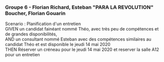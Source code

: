 ### Groupe 6 - Florian Richard, Esteban "PARA LA REVOLUTION" Boucher, Florian Gouarin  

Scenario : Planification d'un entretien  
GIVEN un candidat fainéant nommé Théo, avec très peu de compétences et de grandes disponibilités,  
AND un consultant nommé Esteban avec des compétences similaires au candidat Théo et est disponible le jeudi 14 mai 2020  
THEN Réserver un créneau pour le jeudi 14 mai 2020 et reserver la salle A12 pour un entretien  
